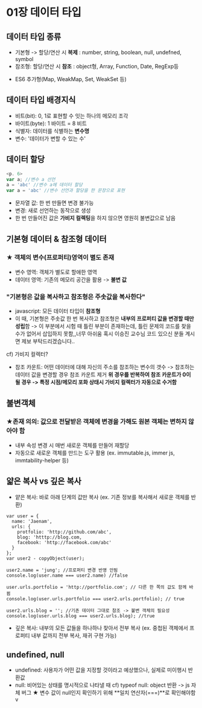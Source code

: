# 01장 데이터 타입

## 데이터 타입 종류

- 기본형 -> 할당/연산 시 **복제**
  : number, string, boolean, null, undefned, symbol
- 참조형: 할당/연산 시 **참조**
  : object형, Array, Function, Date, RegExp등

* ES6 추가형(Map, WeakMap, Set, WeakSet 등)

## 데이터 타입 배경지식

- 비트(bit): 0, 1로 표현할 수 잇는 하나의 메모리 조각
- 바이트(byte): 1 바이트 = 8 비트
- 식별자: 데이터를 식별하는 **변수명**
- 변수: '데이터가 변할 수 있는 수'

## 데이터 할당

```javascript
<p. 6>
var a; //변수 a 선언
a = 'abc' //변수 a에 데이터 할당
var a = 'abc' //변수 선언과 할당을 한 문장으로 표현
```

- 문자열 값: 한 번 만들면 변경 불가능
- 변경: 새로 선언하는 동작으로 생성
- 한 번 만들어진 값은 **가비지 컬렉팅**을 하지 않으면 영원히 불변값으로 남음

## 기본형 데이터 & 참조형 데이터

### ★ 객체의 변수(프로퍼티)영역이 별도 존재

- 변수 영역: 객체가 별도로 할애한 영역
- 데이터 영역: 기존의 메모리 공간을 활용 -> **불변 값**

### "기본형은 값을 복사하고 참조형은 주솟값을 복사한다"

- javascript: 모든 데이터 타입이 **참조형**
- 이 때, 기본형은 주솟값 한 번 복사하고 참조형은 **내부의 프로퍼티 값을 변경할 때만 성립**함
  -> 이 부분에서 시험 때 틀린 부분이 존재하는데, 틀린 문제의 코드를 찾을 수가 없어서 삽입하지 못함,,너무 아쉬움
  혹시 이승진 교수님 코드 있으신 분들 계시면 제보 부탁드리겠습니다..

cf) 가비지 컬렉터?

- 참조 카운트: 어떤 데이터에 대해 자신의 주소를 참조하는 변수의 갯수 -> 참조하는 데이터 값을 변경할 경우 참조 카운트 제거
  **위 경우를 반복하여 참조 카운트가 0이 될 경우 -> 특정 시점/메모리 포화 상태시 가비지 컬렉터가 자동으로 수거함**

## 불변객체

### ★존재 의의: 값으로 전달받은 객체에 변경을 가해도 원본 객체는 변하지 않아야 함

- 내부 속성 변경 시 매번 새로운 객체를 만들어 재할당
- 자동으로 새로운 객체를 만드는 도구 활용
  (ex. immutable.js, immer js, immtability-helper 등)

## 얇은 복사 vs 깊은 복사

- 얕은 복사: 바로 아래 단계의 값만 복사
  (ex. 기존 정보를 복사해서 새로운 객체를 반환)

```
var user = {
  name: 'Jaenam',
  urls: {
    protfolio: 'http://github.com/abc',
    blog: 'htttp://blog.com,
    facebook: 'http://facebook.com/abc'
  }
};
var user2 - copyObject(user);

user2.name = 'jung'; //프로퍼티 변경 반영 안됨
console.log(user.name === user2.name) //false

user.urls.portfolio = 'http://portfolio.com'; // 다른 한 쪽의 값도 함께 바뀜
console.log(user.urls.portfolio === user2.urls.portfolio); // true

user2.urls.blog = ''; //기존 데이터 그대로 참조 -> 불변 객체의 필요성
console.log(user.urls.blog === user2.urls.blog); //true
```

- 깊은 복사: 내부의 모든 값들을 하나하나 찾아서 전부 복사
  (ex. 중첩된 객체에서 프로퍼티 내부 값까지 전부 복사, 재귀 구현 가능)

## undefined, null

- undefined: 사용자가 어떤 값을 지정할 것이라고 예상했으나, 실제로 미이행시 반환값
- null: 비어있는 상태를 명시적으로 나타낼 때
  cf) typeof null: object 반환 -> js 자체 버그
  ★ 변수 값이 null인지 확인하기 위해 **일치 연산자(===)**로 확인해야함
  v
